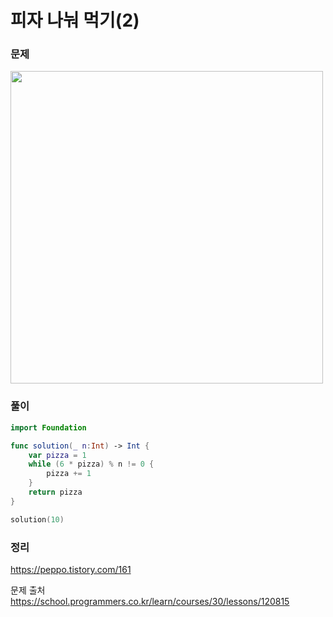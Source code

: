 #  피자 나눠 먹기(2)

### 문제
<img src="https://user-images.githubusercontent.com/64088377/198159851-df4f736f-51dd-4943-b7fb-41ee49125592.png" width="500" >


### 풀이 <br>
```swift 
import Foundation

func solution(_ n:Int) -> Int {
    var pizza = 1
    while (6 * pizza) % n != 0 {
        pizza += 1
    }
    return pizza
}

solution(10)

```

### 정리 <br>
https://peppo.tistory.com/161

문제 출처 <br>
https://school.programmers.co.kr/learn/courses/30/lessons/120815
